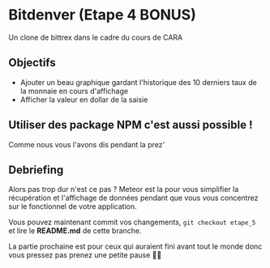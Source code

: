 # Bitdenver (Etape 4 BONUS)

Un clone de bittrex dans le cadre du cours de CARA

## Objectifs

* Ajouter un beau graphique gardant l'historique des 10 derniers taux de la monnaie en cours d'affichage
* Afficher la valeur en dollar de la saisie

## Utiliser des package NPM c'est aussi possible !
Comme nous vous l'avons dis pendant la prez' 
## Debriefing

Alors pas trop dur n'est ce pas ? Meteor est la pour vous simplifier la récupération et l'affichage de données pendant que vous vous concentrez sur le fonctionnel de votre application.

Vous pouvez maintenant commit vos changements, `git checkout etape_5` et lire le **README.md** de cette branche.

La partie prochaine est pour ceux qui auraient fini avant tout le monde donc vous pressez pas prenez une petite pause 🥛🍞
